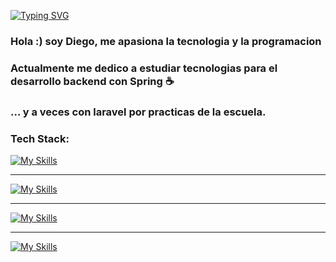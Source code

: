 [![Typing SVG](https://readme-typing-svg.herokuapp.com?font=cascadia+code&size=25&pause=1000&color=0012EE&repeat=false&width=435&lines=Diego+Vega+-+Software+Engineer)](https://git.io/typing-svg)

<h3>Hola :) soy Diego, me apasiona la tecnologia y la programacion </h3> 
<h3>Actualmente me dedico a estudiar tecnologias para el desarrollo backend con Spring ☕ </h3>
<h3>... y a veces con laravel por practicas de la escuela.</h3> 



<h3>Tech Stack: </h3>

[![My Skills](https://skillicons.dev/icons?i=java,spring)](https://skillicons.dev)

<hr>

[![My Skills](https://skillicons.dev/icons?i=php,laravel)](https://skillicons.dev)

<hr>

[![My Skills](https://skillicons.dev/icons?i=html,css,js,vue)](https://skillicons.dev)

<hr>

[![My Skills](https://skillicons.dev/icons?i=git,github)](https://skillicons.dev)
